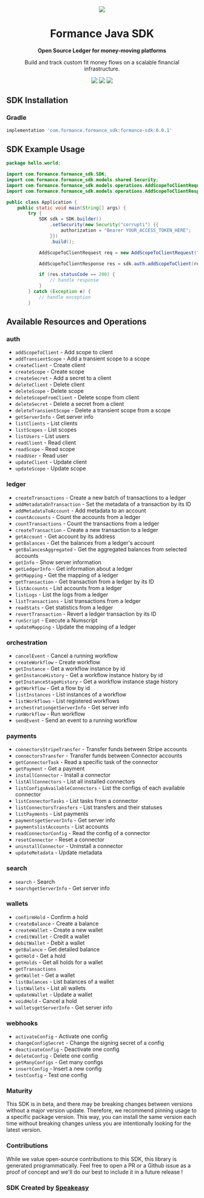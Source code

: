 <div align="center">
    <picture>
        <source srcset="https://user-images.githubusercontent.com/6267663/221572723-e77f55a3-5d19-4a13-94f8-e7b0b340d71e.svg" media="(prefers-color-scheme: dark)">
        <img src="https://user-images.githubusercontent.com/6267663/221572726-6982541c-d1cf-4d9f-9bbf-cd774a2713e6.svg">
    </picture>
   <h1>Formance Java SDK</h1>
   <p><strong>Open Source Ledger for money-moving platforms</strong></p>
   <p>Build and track custom fit money flows on a scalable financial infrastructure.</p>
   <a href="https://docs.formance.com"><img src="https://img.shields.io/static/v1?label=Docs&message=Docs&color=000&style=for-the-badge" /></a>
   <a href="https://join.slack.com/t/formance-community/shared_invite/zt-1of48xmgy-Jc6RH8gzcWf5D0qD2HBPQA"><img src="https://img.shields.io/static/v1?label=Slack&message=Join&color=7289da&style=for-the-badge" /></a>
  <a href="https://opensource.org/licenses/MIT"><img src="https://img.shields.io/badge/License-MIT-blue.svg?style=for-the-badge" /></a>
</div>

<!-- Start SDK Installation -->
## SDK Installation

### Gradle

```groovy
implementation 'com.formance.formance_sdk:formance-sdk:0.0.1'
```
<!-- End SDK Installation -->

## SDK Example Usage
<!-- Start SDK Example Usage -->
```java
package hello.world;

import com.formance.formance_sdk.SDK;
import com.formance.formance_sdk.models.shared.Security;
import com.formance.formance_sdk.models.operations.AddScopeToClientRequest;
import com.formance.formance_sdk.models.operations.AddScopeToClientResponse;

public class Application {
    public static void main(String[] args) {
        try {
            SDK sdk = SDK.builder()
                .setSecurity(new Security("corrupti") {{
                    authorization = "Bearer YOUR_ACCESS_TOKEN_HERE";
                }})
                .build();

            AddScopeToClientRequest req = new AddScopeToClientRequest("provident", "distinctio");            

            AddScopeToClientResponse res = sdk.auth.addScopeToClient(req);

            if (res.statusCode == 200) {
                // handle response
            }
        } catch (Exception e) {
            // handle exception
        }
```
<!-- End SDK Example Usage -->

<!-- Start SDK Available Operations -->
## Available Resources and Operations


### auth

* `addScopeToClient` - Add scope to client
* `addTransientScope` - Add a transient scope to a scope
* `createClient` - Create client
* `createScope` - Create scope
* `createSecret` - Add a secret to a client
* `deleteClient` - Delete client
* `deleteScope` - Delete scope
* `deleteScopeFromClient` - Delete scope from client
* `deleteSecret` - Delete a secret from a client
* `deleteTransientScope` - Delete a transient scope from a scope
* `getServerInfo` - Get server info
* `listClients` - List clients
* `listScopes` - List scopes
* `listUsers` - List users
* `readClient` - Read client
* `readScope` - Read scope
* `readUser` - Read user
* `updateClient` - Update client
* `updateScope` - Update scope

### ledger

* `createTransactions` - Create a new batch of transactions to a ledger
* `addMetadataOnTransaction` - Set the metadata of a transaction by its ID
* `addMetadataToAccount` - Add metadata to an account
* `countAccounts` - Count the accounts from a ledger
* `countTransactions` - Count the transactions from a ledger
* `createTransaction` - Create a new transaction to a ledger
* `getAccount` - Get account by its address
* `getBalances` - Get the balances from a ledger's account
* `getBalancesAggregated` - Get the aggregated balances from selected accounts
* `getInfo` - Show server information
* `getLedgerInfo` - Get information about a ledger
* `getMapping` - Get the mapping of a ledger
* `getTransaction` - Get transaction from a ledger by its ID
* `listAccounts` - List accounts from a ledger
* `listLogs` - List the logs from a ledger
* `listTransactions` - List transactions from a ledger
* `readStats` - Get statistics from a ledger
* `revertTransaction` - Revert a ledger transaction by its ID
* `runScript` - Execute a Numscript
* `updateMapping` - Update the mapping of a ledger

### orchestration

* `cancelEvent` - Cancel a running workflow
* `createWorkflow` - Create workflow
* `getInstance` - Get a workflow instance by id
* `getInstanceHistory` - Get a workflow instance history by id
* `getInstanceStageHistory` - Get a workflow instance stage history
* `getWorkflow` - Get a flow by id
* `listInstances` - List instances of a workflow
* `listWorkflows` - List registered workflows
* `orchestrationgetServerInfo` - Get server info
* `runWorkflow` - Run workflow
* `sendEvent` - Send an event to a running workflow

### payments

* `connectorsStripeTransfer` - Transfer funds between Stripe accounts
* `connectorsTransfer` - Transfer funds between Connector accounts
* `getConnectorTask` - Read a specific task of the connector
* `getPayment` - Get a payment
* `installConnector` - Install a connector
* `listAllConnectors` - List all installed connectors
* `listConfigsAvailableConnectors` - List the configs of each available connector
* `listConnectorTasks` - List tasks from a connector
* `listConnectorsTransfers` - List transfers and their statuses
* `listPayments` - List payments
* `paymentsgetServerInfo` - Get server info
* `paymentslistAccounts` - List accounts
* `readConnectorConfig` - Read the config of a connector
* `resetConnector` - Reset a connector
* `uninstallConnector` - Uninstall a connector
* `updateMetadata` - Update metadata

### search

* `search` - Search
* `searchgetServerInfo` - Get server info

### wallets

* `confirmHold` - Confirm a hold
* `createBalance` - Create a balance
* `createWallet` - Create a new wallet
* `creditWallet` - Credit a wallet
* `debitWallet` - Debit a wallet
* `getBalance` - Get detailed balance
* `getHold` - Get a hold
* `getHolds` - Get all holds for a wallet
* `getTransactions`
* `getWallet` - Get a wallet
* `listBalances` - List balances of a wallet
* `listWallets` - List all wallets
* `updateWallet` - Update a wallet
* `voidHold` - Cancel a hold
* `walletsgetServerInfo` - Get server info

### webhooks

* `activateConfig` - Activate one config
* `changeConfigSecret` - Change the signing secret of a config
* `deactivateConfig` - Deactivate one config
* `deleteConfig` - Delete one config
* `getManyConfigs` - Get many configs
* `insertConfig` - Insert a new config
* `testConfig` - Test one config
<!-- End SDK Available Operations -->

### Maturity

This SDK is in beta, and there may be breaking changes between versions without a major version update. Therefore, we recommend pinning usage 
to a specific package version. This way, you can install the same version each time without breaking changes unless you are intentionally 
looking for the latest version.

### Contributions

While we value open-source contributions to this SDK, this library is generated programmatically. 
Feel free to open a PR or a Github issue as a proof of concept and we'll do our best to include it in a future release !

### SDK Created by [Speakeasy](https://docs.speakeasyapi.dev/docs/using-speakeasy/client-sdks)
